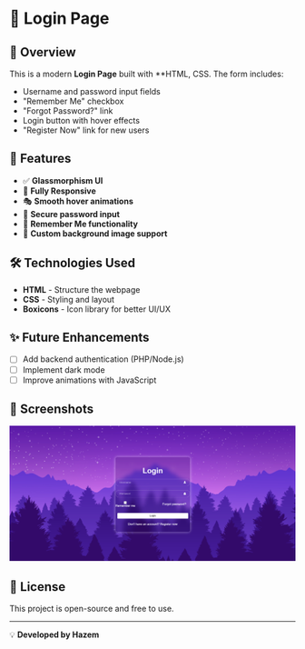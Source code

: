 # 🔐 Login Page

## 📌 Overview
This is a modern **Login Page** built with **HTML, CSS. The form includes:
- Username and password input fields
- "Remember Me" checkbox
- "Forgot Password?" link
- Login button with hover effects
- "Register Now" link for new users

## 🎨 Features
- ✅ **Glassmorphism UI**
- 📱 **Fully Responsive**
- 🎭 **Smooth hover animations**
- 🔑 **Secure password input**
- 💾 **Remember Me functionality**
- 🎨 **Custom background image support**

## 🛠️ Technologies Used
- **HTML** - Structure the webpage
- **CSS** - Styling and layout
- **Boxicons** - Icon library for better UI/UX

## ✨ Future Enhancements
- [ ] Add backend authentication (PHP/Node.js)
- [ ] Implement dark mode
- [ ] Improve animations with JavaScript

## 📸 Screenshots
![Login Page Preview](Images/screenshot.png)

## 📜 License
This project is open-source and free to use.

---

💡 **Developed by Hazem**
